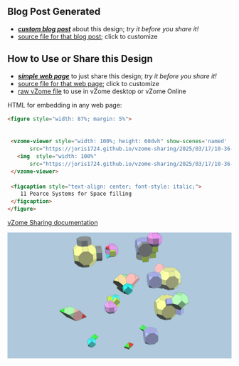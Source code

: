 
## Blog Post Generated

 - [***custom blog post***](<https://joris1724.github.io/vzome-sharing/2025/03/17/Space-filling-by-Combinations-of-Platonic-and-Archimedean-Solids-10-36-40.html>) about this design; *try it before you share it!*
 - [source file for that blog post](<https://github.com/joris1724/vzome-sharing/edit/main/_posts/2025-03-17-Space-filling-by-Combinations-of-Platonic-and-Archimedean-Solids-10-36-40.md>); click to customize
 


## How to Use or Share this Design

 - [***simple web page***](<https://joris1724.github.io/vzome-sharing/2025/03/17/10-36-40-Space-filling-by-Combinations-of-Platonic-and-Archimedean-Solids/>) to just share this design; *try it before you share it!*
 - [source file for that web page](<https://github.com/joris1724/vzome-sharing/edit/main/2025/03/17/10-36-40-Space-filling-by-Combinations-of-Platonic-and-Archimedean-Solids/index.md>); click to customize
 - [raw vZome file](<https://raw.githubusercontent.com/joris1724/vzome-sharing/main/2025/03/17/10-36-40-Space-filling-by-Combinations-of-Platonic-and-Archimedean-Solids/Space-filling-by-Combinations-of-Platonic-and-Archimedean-Solids.vZome>) to use in vZome desktop or vZome Online
 
 HTML for embedding in any web page:
 ```html
<figure style="width: 87%; margin: 5%">
  
  
  <vzome-viewer style="width: 100%; height: 60dvh" show-scenes='named'
        src="https://joris1724.github.io/vzome-sharing/2025/03/17/10-36-40-Space-filling-by-Combinations-of-Platonic-and-Archimedean-Solids/Space-filling-by-Combinations-of-Platonic-and-Archimedean-Solids.vZome" >
    <img  style="width: 100%"
        src="https://joris1724.github.io/vzome-sharing/2025/03/17/10-36-40-Space-filling-by-Combinations-of-Platonic-and-Archimedean-Solids/Space-filling-by-Combinations-of-Platonic-and-Archimedean-Solids.png" >
  </vzome-viewer>

  <figcaption style="text-align: center; font-style: italic;">
     11 Pearce Systems for Space filling
  </figcaption>
</figure>

 ```

[vZome Sharing documentation](https://vzome.github.io/vzome/sharing.html#how-it-works)

![Image](<Space-filling-by-Combinations-of-Platonic-and-Archimedean-Solids.png>)

